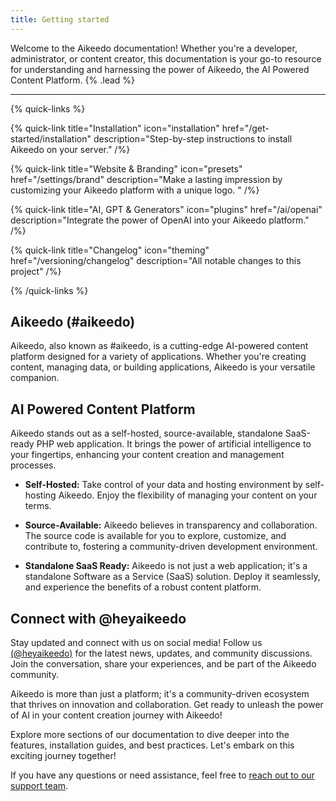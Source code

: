 ```yaml
---
title: Getting started
---
```


Welcome to the Aikeedo documentation! Whether you're a developer, administrator, or content creator, this documentation is your go-to resource for understanding and harnessing the power of Aikeedo, the AI Powered Content Platform. {% .lead %}

---

{% quick-links %}

{% quick-link title="Installation" icon="installation" href="/get-started/installation" description="Step-by-step instructions to install Aikeedo on your server." /%}

{% quick-link title="Website & Branding" icon="presets" href="/settings/brand" description="Make a lasting impression by customizing your Aikeedo platform with a unique logo. " /%}

{% quick-link title="AI, GPT & Generators" icon="plugins" href="/ai/openai" description="Integrate the power of OpenAI into your Aikeedo platform." /%}

{% quick-link title="Changelog" icon="theming" href="/versioning/changelog" description="All notable changes to this project" /%}

{% /quick-links %}

## Aikeedo (#aikeedo)

Aikeedo, also known as #aikeedo, is a cutting-edge AI-powered content platform designed for a variety of applications. Whether you're creating content, managing data, or building applications, Aikeedo is your versatile companion.

## AI Powered Content Platform

Aikeedo stands out as a self-hosted, source-available, standalone SaaS-ready PHP web application. It brings the power of artificial intelligence to your fingertips, enhancing your content creation and management processes.

- **Self-Hosted:** Take control of your data and hosting environment by self-hosting Aikeedo. Enjoy the flexibility of managing your content on your terms.

- **Source-Available:** Aikeedo believes in transparency and collaboration. The source code is available for you to explore, customize, and contribute to, fostering a community-driven development environment.

- **Standalone SaaS Ready:** Aikeedo is not just a web application; it's a standalone Software as a Service (SaaS) solution. Deploy it seamlessly, and experience the benefits of a robust content platform.

## Connect with @heyaikeedo

Stay updated and connect with us on social media! Follow us [(@heyaikeedo)](https://twitter.com/heyaikeedo) for the latest news, updates, and community discussions. Join the conversation, share your experiences, and be part of the Aikeedo community.

Aikeedo is more than just a platform; it's a community-driven ecosystem that thrives on innovation and collaboration. Get ready to unleash the power of AI in your content creation journey with Aikeedo!

Explore more sections of our documentation to dive deeper into the features, installation guides, and best practices. Let's embark on this exciting journey together!

If you have any questions or need assistance, feel free to [reach out to our support team](mailto:support@aikeedo.com).
